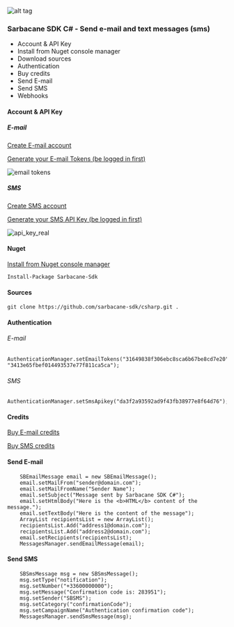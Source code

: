 ![alt tag](https://cloud.githubusercontent.com/assets/18444530/22825087/81a050e8-ef8b-11e6-8b33-2508b9be27a8.png)
### Sarbacane SDK C# - Send e-mail and text messages (sms)


* Account & API Key
* Install from Nuget console manager
* Download sources
* Authentication
* Buy credits
* Send E-mail
* Send SMS
* Webhooks


#### Account & API Key

##### E-mail

[Create E-mail account](https://www.tipimail.com/register)


[Generate your E-mail Tokens (be logged in first)](https://app.tipimail.com/#/app/settings/smtp_and_apis)

![email tokens](https://cloud.githubusercontent.com/assets/18444530/23157829/fda5247c-f81c-11e6-936a-cc4905315cd9.jpg)


##### SMS

[Create SMS account](https://www.primotexto.com/creer_compte.asp)


[Generate your SMS API Key (be logged in first)](https://www.primotexto.com/webapp/#/developer/keys)

![api_key_real](https://cloud.githubusercontent.com/assets/18444530/23158387/52492cc4-f81f-11e6-8535-9438f11aa0f5.png)



#### Nuget

[Install from Nuget console manager](https://www.nuget.org/packages/Sarbacane-Sdk)

```
Install-Package Sarbacane-Sdk
```


#### Sources

```
git clone https://github.com/sarbacane-sdk/csharp.git .
```


#### Authentication

###### E-mail

```
AuthenticationManager.setEmailTokens("31649838f306ebc8sca6b67be8cd7e20", "3413e65fbef014493537e77f811ca5ca");
```


###### SMS

```
AuthenticationManager.setSmsApikey("da3f2a93592ad9f43fb38977e8f64d76");
```


#### Credits

[Buy E-mail credits](https://fr.tipimail.com/tarifs) 

[Buy SMS credits](https://www.primotexto.com/tarif-sms-web.asp)


#### Send E-mail

```
    SBEmailMessage email = new SBEmailMessage();
    email.setMailFrom("sender@domain.com");
    email.setMailFromName("Sender Name");
    email.setSubject("Message sent by Sarbacane SDK C#");
	email.setHtmlBody("Here is the <b>HTML</b> content of the message.");
    email.setTextBody("Here is the content of the message");
    ArrayList recipientsList = new ArrayList();
    recipientsList.Add("address1@domain.com");
    recipientsList.Add("address2@domain.com");
    email.setRecipients(recipientsList);
    MessagesManager.sendEmailMessage(email);
```

#### Send SMS

```
    SBSmsMessage msg = new SBSmsMessage();
    msg.setType("notification");
    msg.setNumber("+33600000000");
    msg.setMessage("Confirmation code is: 283951");
    msg.setSender("SBSMS");
    msg.setCategory("confirmationCode");
    msg.setCampaignName("Authentication confirmation code");
    MessagesManager.sendSmsMessage(msg);
```

